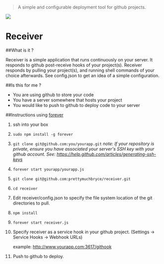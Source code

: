 > A simple and configurable deployment tool for github projects.


![](http://i.imgur.com/3D1ou4b.jpg)

# Receiver

##What is it ?

Receiver is a simple application that runs continuously on your server. It responds to github post-receive hooks of your project(s). Receiver responds by pulling your project(s), and running shell commands of your choice afterwards. See config.json to get an idea of a simple configuration.

##Is this for me ?
- You are using github to store your code
- You have a server somewhere that hosts your project
- You would like to push to github to deploy code to your server

##Instructions using [forever](https://github.com/nodejitsu/forever)

1. ssh into your box

2. `sudo npm install -g forever`

3. `git clone git@github.com:you/yourapp.git`
	_note: If your repository is private, ensure you have associated your server's SSH key with your github account. See: https://help.github.com/articles/generating-ssh-keys_

4. `forever start yourapp/yourapp.js`

5. `git clone git@github.com:prettymuchbryce/receiver.git`

6. `cd receiver`

7. Edit receiver/config.json to specify the file system location of the git directories to pull.

8. `npm install`

9. `forever start receiver.js`

10. Specify receiver as a service hook in your github project. (Settings -> Service Hooks -> Webhook URLs)

	example: http://www.yourapp.com:3617/githook


11. Push to github to deploy.
